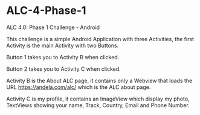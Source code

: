 # ALC-4-Phase-1
ALC 4.0: Phase 1 Challenge - Android

This challenge is a simple Android Application with three Activities, the first Activity is the main Activity with two Buttons.

Button 1 takes you to Activity B when clicked.

Button 2 takes you to Activity C when clicked.

Activity B is the About ALC page, it contains only a Webview that loads the URL https://andela.com/alc/ which is the ALC about page.

Activity C is my profile, it contains an ImageView which display my photo, TextViews showing your name, Track, Country, Email and Phone Number.
